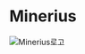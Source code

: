 # Minerius

![Minerius로고](https://github.com/user-attachments/assets/9021cbe9-594c-45b7-87c6-74380777e401)
